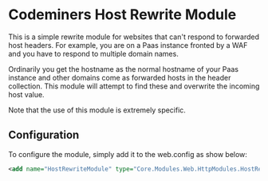 # Codeminers Host Rewrite Module
This is a simple rewrite module for websites that can't respond to forwarded host headers. For example, you are on a Paas instance fronted by a WAF and you have to respond to multiple domain names.

Ordinarily you get the hostname as the normal hostname of your Paas instance and other domains come as forwarded hosts in the header collection. This module will attempt to find these and overwrite the incoming host value.

Note that the use of this module is extremely specific.

## Configuration

To configure the module, simply add it to the web.config as show below:

````xml
<add name="HostRewriteModule" type="Core.Modules.Web.HttpModules.HostRewriteModule, Codeminers.Core.Modules.Web.ForwardedHostRewriteModule" />
````

